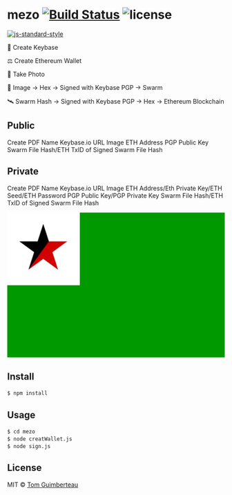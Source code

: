 # mezo [![Build Status](https://img.shields.io/travis/tomguim/mezo/master.svg?style=flat-square)](https://travis-ci.org/tomguim/mezo) ![license](https://img.shields.io/github/license/mashape/apistatus.svg?style=flat-square) 

[![js-standard-style](https://cdn.rawgit.com/feross/standard/master/badge.svg)](https://github.com/feross/standard)

🔑  Create Keybase

⚖️  Create Ethereum Wallet

📸  Take Photo

📡  Image -> Hex -> Signed with Keybase PGP -> Swarm

🛰️  Swarm Hash -> Signed with Keybase PGP -> Hex -> Ethereum Blockchain

## Public
Create PDF
Name
Keybase.io URL
Image
ETH Address
PGP Public Key
Swarm File Hash/ETH TxID of Signed Swarm File Hash

## Private
Create PDF
Name
Keybase.io URL
Image
ETH Address/Eth Private Key/ETH Seed/ETH Password
PGP Public Key/PGP Private Key
Swarm File Hash/ETH TxID of Signed Swarm File Hash

![mezo flag](https://raw.githubusercontent.com/tomguim/mezo/master/file.jpg)

## Install

```bash
$ npm install
```

## Usage

```bash
$ cd mezo
$ node creatWallet.js
$ node sign.js
```

## License

MIT © [Tom Guimberteau](https://keybase.io/tom_guimberteau)
